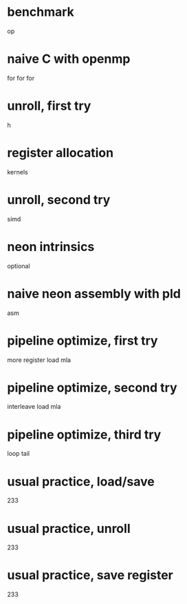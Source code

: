 # benchmark
op

# naive C with openmp
for for for

# unroll, first try
h

# register allocation
kernels

# unroll, second try
simd

# neon intrinsics
optional

# naive neon assembly with pld
asm

# pipeline optimize, first try
more register load mla

# pipeline optimize, second try
interleave load mla

# pipeline optimize, third try
loop tail

# usual practice, load/save
233

# usual practice, unroll
233

# usual practice, save register
233
